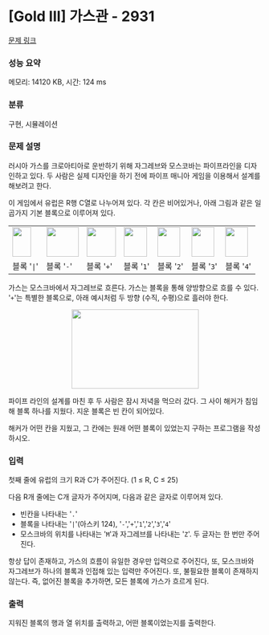 # [Gold III] 가스관 - 2931 

[문제 링크](https://www.acmicpc.net/problem/2931) 

### 성능 요약

메모리: 14120 KB, 시간: 124 ms

### 분류

구현, 시뮬레이션

### 문제 설명

<p>러시아 가스를 크로아티아로 운반하기 위해 자그레브와 모스코바는 파이프라인을 디자인하고 있다. 두 사람은 실제 디자인을 하기 전에 파이프 매니아 게임을 이용해서 설계를 해보려고 한다.</p>

<p>이 게임에서 유럽은 R행 C열로 나누어져 있다. 각 칸은 비어있거나, 아래 그림과 같은 일곱가지 기본 블록으로 이루어져 있다.</p>

<table class="table table-bordered td-center">
	<tbody>
		<tr>
			<td><img alt="" src="https://upload.acmicpc.net/3a92cfe2-8d8f-4059-b4e1-1d23b2e7df12/-/crop/73x118/29,0/-/preview/" style="width: 37px; height: 59px;"></td>
			<td><img alt="" src="https://upload.acmicpc.net/3a92cfe2-8d8f-4059-b4e1-1d23b2e7df12/-/crop/127x118/168,0/-/preview/" style="width: 64px; height: 59px;"></td>
			<td><img alt="" src="https://upload.acmicpc.net/3a92cfe2-8d8f-4059-b4e1-1d23b2e7df12/-/crop/116x118/339,0/-/preview/" style="width: 58px; height: 59px;"></td>
			<td><img alt="" src="https://upload.acmicpc.net/3a92cfe2-8d8f-4059-b4e1-1d23b2e7df12/-/crop/91x118/519,0/-/preview/" style="width: 46px; height: 59px;"></td>
			<td><img alt="" src="https://upload.acmicpc.net/3a92cfe2-8d8f-4059-b4e1-1d23b2e7df12/-/crop/90x118/685,0/-/preview/" style="width: 45px; height: 59px;"></td>
			<td><img alt="" src="https://upload.acmicpc.net/3a92cfe2-8d8f-4059-b4e1-1d23b2e7df12/-/crop/89x118/853,0/-/preview/" style="width: 45px; height: 59px;"></td>
			<td><img alt="" src="https://upload.acmicpc.net/3a92cfe2-8d8f-4059-b4e1-1d23b2e7df12/-/crop/90x118/1018,0/-/preview/" style="width: 45px; height: 59px;"></td>
		</tr>
		<tr>
			<td>블록 '<code>|</code>'</td>
			<td>블록 '<code>-</code>'</td>
			<td>블록 '<code>+</code>'</td>
			<td>블록 '<code>1</code>'</td>
			<td>블록 '<code>2</code>'</td>
			<td>블록 '<code>3</code>'</td>
			<td>블록 '<code>4</code>'</td>
		</tr>
	</tbody>
</table>

<p>가스는 모스크바에서 자그레브로 흐른다. 가스는 블록을 통해 양방향으로 흐를 수 있다. '<code>+</code>'는 특별한 블록으로, 아래 예시처럼 두 방향 (수직, 수평)으로 흘러야 한다.</p>

<p style="text-align: center;"><img alt="" src="https://upload.acmicpc.net/66956a75-fdf1-4706-923d-cb2794fc0ab9/-/preview/" style="width: 253px; height: 158px;"></p>

<p>파이프 라인의 설계를 마친 후 두 사람은 잠시 저녁을 먹으러 갔다. 그 사이 해커가 침임해 블록 하나를 지웠다. 지운 블록은 빈 칸이 되어있다.</p>

<p>해커가 어떤 칸을 지웠고, 그 칸에는 원래 어떤 블록이 있었는지 구하는 프로그램을 작성하시오.</p>

### 입력 

 <p>첫째 줄에 유럽의 크기 R과 C가 주어진다. (1 ≤ R, C ≤ 25)</p>

<p>다음 R개 줄에는 C개 글자가 주어지며, 다음과 같은 글자로 이루어져 있다.</p>

<ul>
	<li>빈칸을 나타내는 '<code>.</code>'</li>
	<li>블록을 나타내는 '<code>|</code>'(아스키 124), '<code>-</code>','<code>+</code>','<code>1</code>','<code>2</code>','<code>3</code>','<code>4</code>'</li>
	<li>모스크바의 위치를 나타내는 '<code>M</code>'과 자그레브를 나타내는 '<code>Z</code>'. 두 글자는 한 번만 주어진다.</li>
</ul>

<p>항상 답이 존재하고, 가스의 흐름이 유일한 경우만 입력으로 주어진다, 또, 모스크바와 자그레브가 하나의 블록과 인접해 있는 입력만 주어진다. 또, 불필요한 블록이 존재하지 않는다. 즉, 없어진 블록을 추가하면, 모든 블록에 가스가 흐르게 된다.</p>

### 출력 

 <p>지워진 블록의 행과 열 위치를 출력하고, 어떤 블록이었는지를 출력한다.</p>

